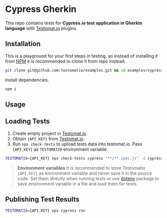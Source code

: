 # Cypress Gherkin

This repo contains tests for **Cypress.io test application in Gherkin language** with [Testomat.io](https://testomat.io/) plugins.

## Installation

This is a playground for your first steps in testing, so instead of installing it from [NPM](https://www.npmjs.com/) it is recommended to clone it from repo instead.

```bash
git clone git@github.com:testomatio/examples.git && cd examples/cypress
```

Install dependencies.
```bash
npm i
```

## Usage

## Loading Tests

1. Create empty project in [Testomat.io](https://testomat.io/).
2. Obtain `{API_KEY}` from [Testomat.io](https://testomat.io/).
2. Run `npx check-tests` to upload tests data into testomat.io. Pass `{API_KEY}` as `TESTOMATIO` environment variable:

```bash
TESTOMATIO={API_KEY} npx check-tests cypress "**/**.spec.js" -d cypress/integration/features
```
> **Environment variables** It is recommended to store Testomatio `{API_KEY}` as environment variable and never save it in the source code. Set them directly when running tests or use [dotenv](https://www.npmjs.com/package/dotenv) package to save environment variable in a file and load them for tests. 

## Publishing Test Results

```bash
TESTOMATIO={API_KEY} npx cypress run
```